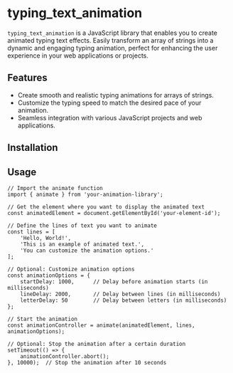 # typing_text_animation

`typing_text_animation` is a JavaScript library that enables you to create animated typing text effects. Easily transform an array of strings into a dynamic and engaging typing animation, perfect for enhancing the user experience in your web applications or projects.

## Features

- Create smooth and realistic typing animations for arrays of strings.
- Customize the typing speed to match the desired pace of your animation.
- Seamless integration with various JavaScript projects and web applications.

## Installation

## Usage


```
// Import the animate function
import { animate } from 'your-animation-library';

// Get the element where you want to display the animated text
const animatedElement = document.getElementById('your-element-id');

// Define the lines of text you want to animate
const lines = [
    'Hello, World!',
    'This is an example of animated text.',
    'You can customize the animation options.'
];

// Optional: Customize animation options
const animationOptions = {
    startDelay: 1000,      // Delay before animation starts (in milliseconds)
    lineDelay: 2000,       // Delay between lines (in milliseconds)
    letterDelay: 50        // Delay between letters (in milliseconds)
};

// Start the animation
const animationController = animate(animatedElement, lines, animationOptions);

// Optional: Stop the animation after a certain duration
setTimeout(() => {
    animationController.abort();
}, 10000);  // Stop the animation after 10 seconds


```

